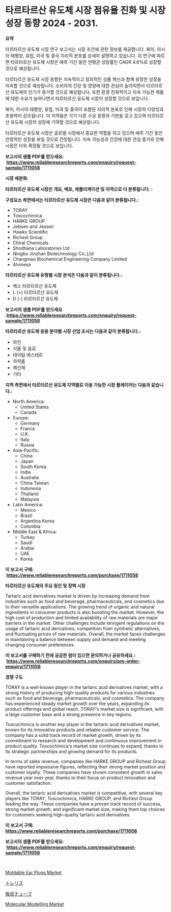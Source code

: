 <p><h1>타르타르산 유도체 시장 점유율 진화 및 시장 성장 동향 2024 - 2031.</h1></p><p><strong>요약</strong></p>
<p><p>타르타르산 유도체 시장 연구 보고서는 시장 조건에 관한 정보를 제공합니다. 북미, 아시아 태평양, 유럽, 미국 및 중국 지리적 분포를 상세히 설명하고 있습니다. 이 연구에 따르면 타르타르산 유도체 시장은 예측 기간 동안 연평균 성장률인 CAGR 4.6%로 성장할 것으로 예상됩니다. </p><p>타르타르산 유도체 시장 동향은 지속적이고 창의적인 상품 혁신과 함께 유망한 성장을 지속할 것으로 예상됩니다. 소비자의 건강 및 영양에 대한 관심이 높아지면서 타르타르산 유도체의 인기가 증가할 것으로 예상됩니다. 또한 환경 친화적이고 지속 가능한 제품에 대한 수요가 늘어나면서 타르타르산 유도체 시장이 성장할 것으로 보입니다.</p><p>북미, 아시아 태평양, 유럽, 미국 및 중국이 포함된 지리적 분포로 인해 시장의 다양성과 포용력이 강조됩니다. 이 지역들은 각기 다른 수요 동향과 기반을 갖고 있으며 타르타르산 유도체 시장의 성장에 기여할 것으로 예상됩니다.</p><p>타르타르산 유도체 시장은 글로벌 시장에서 중요한 역할을 하고 있으며 예측 기간 동안 안정적인 성장을 보일 것으로 전망됩니다. 지속 가능성과 건강에 대한 관심 증가로 인해 시장은 더욱 확장될 것으로 보입니다.</p></p>
<p><strong>보고서의 샘플 PDF를 받으세요: &nbsp;<a href="https://www.reliableresearchreports.com/enquiry/request-sample/1711058">https://www.reliableresearchreports.com/enquiry/request-sample/1711058</a></strong></p>
<p><strong>시장 세분화:</strong></p>
<p><strong> 타르타르산 유도체 시장은 개요, 배포, 애플리케이션 및 지역으로 더 분류됩니다. :</strong></p>
<p><strong>구성요소 측면에서는 타르타르산 유도체 시장은 다음과 같이 분류됩니다.:</strong></p>
<p><ul><li>TORAY</li><li>Toscochimica</li><li>HARKE GROUP</li><li>Jebsen and Jessen</li><li>Hawks Scientific</li><li>Richest Group</li><li>Chiral Chemicals</li><li>Shodhana Laboratories Ltd</li><li>Ningbo Jinzhan Biotechnology Co.,Ltd</li><li>Changmao Biochemical Engineering Company Limited</li><li>Alvinesa</li></ul></p>
<p><strong> 타르타르산 유도체 유형별 시장 분석은 다음과 같이 분류됩니다.:</strong></p>
<p><ul><li>메소 타르타르산 유도체</li><li>L (+) 타르타르산 유도체</li><li>D (-) 타르타르산 유도체</li></ul></p>
<p><strong>보고서의 샘플 PDF를 받으세요 :<a href="https://www.reliableresearchreports.com/enquiry/request-sample/1711058">https://www.reliableresearchreports.com/enquiry/request-sample/1711058</a></strong></p>
<p><strong> 타르타르산 유도체 응용 분야별 시장 산업 조사는 다음과 같이 분류됩니다.:</strong></p>
<p><ul><li>와인</li><li>식품 및 음료</li><li>데이텀 에스테르</li><li>의약품</li><li>제산제</li><li>기타</li></ul></p>
<p><strong>지역 측면에서 타르타르산 유도체 지역별로 이용 가능한 시장 플레이어는 다음과 같습니다.:</strong></p>
<p><ul>
    <li>
        North America:
        <ul>
            <li>United States</li>
            <li>Canada</li>
        </ul>
    </li>
    <li>
        Europe:
        <ul>
            <li>Germany</li>
            <li>France</li>
            <li>U.K.</li>
            <li>Italy</li>
            <li>Russia</li>
        </ul>
    </li>
    <li>
        Asia-Pacific:
        <ul>
            <li>China</li>
            <li>Japan</li>
            <li>South Korea</li>
            <li>India</li>
            <li>Australia</li>
            <li>China Taiwan</li>
            <li>Indonesia</li>
            <li>Thailand</li>
            <li>Malaysia</li>
        </ul>
    </li>
    <li>
        Latin America:
        <ul>
            <li>Mexico</li>
            <li>Brazil</li>
            <li>Argentina Korea</li>
            <li>Colombia</li>
        </ul>
    </li>
    <li>
        Middle East & Africa:
        <ul>
            <li>Turkey</li>
            <li>Saudi</li>
            <li>Arabia</li>
            <li>UAE</li>
            <li>Korea</li>
        </ul>
    </li>
    </ul></p>
<p><strong>이 보고서 구매: &nbsp;<a href="https://www.reliableresearchreports.com/purchase/1711058">https://www.reliableresearchreports.com/purchase/1711058</a></strong></p>
<p><strong>타르타르산 유도체의 주요 동인 및 장벽 시장</strong></p>
<p><p>Tartaric acid derivatives market is driven by increasing demand from industries such as food and beverage, pharmaceuticals, and cosmetics due to their versatile applications. The growing trend of organic and natural ingredients in consumer products is also boosting the market. However, the high cost of production and limited availability of raw materials are major barriers in the market. Other challenges include stringent regulations on the usage of tartaric acid derivatives, competition from synthetic alternatives, and fluctuating prices of raw materials. Overall, the market faces challenges in maintaining a balance between supply and demand and meeting changing consumer preferences.</p></p>
<p><strong>이 보고서를 구매하기 전에 궁금한 점이 있으면 문의하거나 공유하세요.: &nbsp;<a href="https://www.reliableresearchreports.com/enquiry/pre-order-enquiry/1711058">https://www.reliableresearchreports.com/enquiry/pre-order-enquiry/1711058</a></strong></p>
<p><strong>경쟁 구도</strong></p>
<p><p>TORAY is a well-known player in the tartaric acid derivatives market, with a strong history of producing high-quality products for various industries such as food and beverage, pharmaceuticals, and cosmetics. The company has experienced steady market growth over the years, expanding its product offerings and global reach. TORAY's market size is significant, with a large customer base and a strong presence in key regions.</p><p>Toscochimica is another key player in the tartaric acid derivatives market, known for its innovative products and reliable customer service. The company has a solid track record of market growth, driven by its commitment to research and development and continuous improvement in product quality. Toscochimica's market size continues to expand, thanks to its strategic partnerships and growing demand for its products.</p><p>In terms of sales revenue, companies like HARKE GROUP and Richest Group have reported impressive figures, reflecting their strong market position and customer loyalty. These companies have shown consistent growth in sales revenue year over year, thanks to their focus on product innovation and customer satisfaction.</p><p>Overall, the tartaric acid derivatives market is competitive, with several key players like TORAY, Toscochimica, HARKE GROUP, and Richest Group leading the way. These companies have a proven track record of success, strong market growth, and significant market size, making them top choices for customers seeking high-quality tartaric acid derivatives.</p></p>
<p><strong>이 보고서 구매: &nbsp; <a href="https://www.reliableresearchreports.com/purchase/1711058">https://www.reliableresearchreports.com/purchase/1711058</a></strong></p>
<p><strong>보고서의 샘플 PDF를 받으세요: &nbsp;<a href="https://www.reliableresearchreports.com/enquiry/request-sample/1711058">https://www.reliableresearchreports.com/enquiry/request-sample/1711058</a></strong><strong></strong></p>
<p>&nbsp;</p>
<p><p><a href="https://github.com/seekum/Market-Research-Report-List-1/blob/main/moldable-ear-plugs-market.md">Moldable Ear Plugs Market</a></p><p><a href="https://medium.com/@verniebarton2023/%E3%83%88%E3%83%AC%E3%83%AA%E3%82%B9%E5%B8%82%E5%A0%B4%E3%81%AE%E5%88%86%E6%9E%90-%E3%82%B0%E3%83%AD%E3%83%BC%E3%83%90%E3%83%AB%E7%94%A3%E6%A5%AD%E3%81%AE%E5%B1%95%E6%9C%9B%E3%81%A8%E4%BA%88%E6%B8%AC-2024%E5%B9%B4%E3%81%8B%E3%82%892031%E5%B9%B4-7291cba58314">トレリス</a></p><p><a href="https://medium.com/@rudysimonis2023/%E5%90%B8%E5%8F%8E%E7%AE%A1%E5%B8%82%E5%A0%B4%E3%81%AF-%E5%B8%82%E5%A0%B4%E3%82%B7%E3%82%A7%E3%82%A2-%E5%B8%82%E5%A0%B4%E3%83%88%E3%83%AC%E3%83%B3%E3%83%89-%E5%B8%82%E5%A0%B4%E6%88%90%E9%95%B7%E3%81%AB%E9%96%A2%E3%81%99%E3%82%8B%E6%83%85%E5%A0%B1%E3%82%92%E6%8F%90%E4%BE%9B%E3%81%97%E3%81%BE%E3%81%99-70e58b996f50">吸収チューブ</a></p><p><a href="https://github.com/nancykennedykellievqfqt2/Market-Research-Report-List-1/blob/main/molecular-modelling-market.md">Molecular Modelling Market</a></p></p>